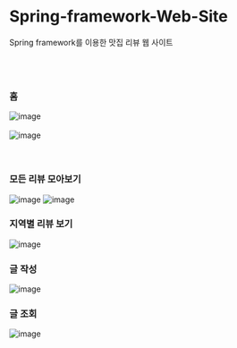 # Spring-framework-Web-Site
Spring framework를 이용한 맛집 리뷰 웹 사이트
<br><br><br><br>


### 홈
![image](https://user-images.githubusercontent.com/37769713/92328461-f6d56a00-f09b-11ea-8011-ca7d8d968e0d.png)  
<br>
![image](https://user-images.githubusercontent.com/37769713/92328456-ea511180-f09b-11ea-9805-2befed71cdc0.png)
<br><br><br>

### 모든 리뷰 모아보기
![image](https://user-images.githubusercontent.com/37769713/92328647-32bcff00-f09d-11ea-9576-7d07da303e07.png)
![image](https://user-images.githubusercontent.com/37769713/92328741-cdb5d900-f09d-11ea-8f74-fd697a0a02ce.png)
<br>

### 지역별 리뷰 보기
![image](https://user-images.githubusercontent.com/37769713/92328607-dd80ed80-f09c-11ea-8844-29088301bdad.png)
<br>

### 글 작성
![image](https://user-images.githubusercontent.com/37769713/92328627-13be6d00-f09d-11ea-989a-f1a4df28e3c5.png)
<br>

### 글 조회
![image](https://user-images.githubusercontent.com/37769713/92328570-ab6f8b80-f09c-11ea-9920-f535075d9555.png)

